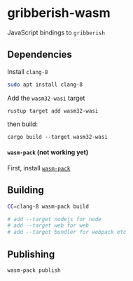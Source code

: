 # gribberish-wasm 

JavaScript bindings to `gribberish`

## Dependencies

Install `clang-8`

```bash
sudo apt install clang-8
```

Add the `wasm32-wasi` target

```
rustup target add wasm32-wasi
```

then build: 

```
cargo build --target wasm32-wasi
```

#### `wasm-pack` (not working yet)

First, install [`wasm-pack`](https://rustwasm.github.io/wasm-pack)


## Building

```bash
CC=clang-8 wasm-pack build

# add --target nodejs for node
# add --target web for web
# add --target bundler for webpack etc

```

## Publishing

```bash
wasm-pack publish
```
